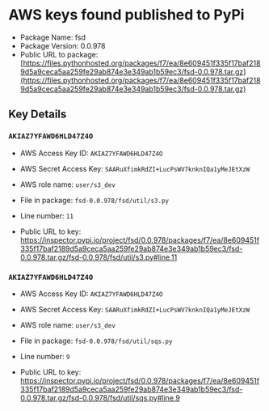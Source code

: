 # AWS keys found published to PyPi

* Package Name: fsd
* Package Version: 0.0.978
* Public URL to package: [https://files.pythonhosted.org/packages/f7/ea/8e609451f335f17baf2189d5a9ceca5aa259fe29ab874e3e349ab1b59ec3/fsd-0.0.978.tar.gz](https://files.pythonhosted.org/packages/f7/ea/8e609451f335f17baf2189d5a9ceca5aa259fe29ab874e3e349ab1b59ec3/fsd-0.0.978.tar.gz)

## Key Details

### `AKIAZ7YFAWD6HLD47Z4O`

* AWS Access Key ID: `AKIAZ7YFAWD6HLD47Z4O`
* AWS Secret Access Key: `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` 
* AWS role name: `user/s3_dev`
* File in package: `fsd-0.0.978/fsd/util/s3.py`
* Line number: `11`

* Public URL to key: https://inspector.pypi.io/project/fsd/0.0.978/packages/f7/ea/8e609451f335f17baf2189d5a9ceca5aa259fe29ab874e3e349ab1b59ec3/fsd-0.0.978.tar.gz/fsd-0.0.978/fsd/util/s3.py#line.11



### `AKIAZ7YFAWD6HLD47Z4O`

* AWS Access Key ID: `AKIAZ7YFAWD6HLD47Z4O`
* AWS Secret Access Key: `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` 
* AWS role name: `user/s3_dev`
* File in package: `fsd-0.0.978/fsd/util/sqs.py`
* Line number: `9`

* Public URL to key: https://inspector.pypi.io/project/fsd/0.0.978/packages/f7/ea/8e609451f335f17baf2189d5a9ceca5aa259fe29ab874e3e349ab1b59ec3/fsd-0.0.978.tar.gz/fsd-0.0.978/fsd/util/sqs.py#line.9


